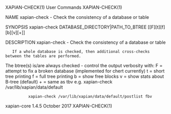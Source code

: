 XAPIAN-CHECK(1)                             User Commands                             XAPIAN-CHECK(1)

NAME
       xapian-check - Check the consistency of a database or table

SYNOPSIS
       xapian-check DATABASE_DIRECTORY|PATH_TO_BTREE [[F][t][f][b][v][+]]

DESCRIPTION
       xapian-check - Check the consistency of a database or table

       If a whole database is checked, then additional cross-checks between the tables are performed.

   The btree(s) is/are always checked - control the output verbosity with:
              F  =  attempt to fix a broken database (implemented for chert currently) t = short tree
              printing f = full tree printing b = show free  blocks  v  =  show  stats  about  B-tree
              (default) + = same as tbv e.g. xapian-check /var/lib/xapian/data/default

              xapian-check /var/lib/xapian/data/default/postlist fbv

xapian-core 1.4.5                            October 2017                             XAPIAN-CHECK(1)
